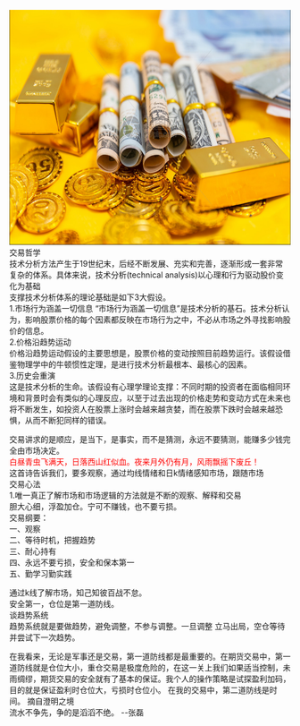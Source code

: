 <img src="images/gold.PNG" style="height:420px;width:100%;"></img>
交易哲学  
技术分析方法产生于19世纪末，后经不断发展、充实和完善，逐渐形成一套非常复杂的体系。具体来说，技术分析(technical analysis)以心理和行为驱动股价变化为基础  
支撑技术分析体系的理论基础是如下3大假设。  
1.市场行为涵盖一切信息
“市场行为涵盖一切信息”是技术分析的基石。技术分析认为，影响股票价格的每个因素都反映在市场行为之中，不必从市场之外寻找影响股价的信息。  
2.价格沿趋势运动  
价格沿趋势运动假设的主要思想是，股票价格的变动按照目前趋势运行。该假设借鉴物理学中的牛顿惯性定理，是进行技术分析最根本、最核心的因素。  
3.历史会重演  
这是技术分析的生命。该假设有心理学理论支撑：不同时期的投资者在面临相同环境和背景时会有类似的心理反应，以至于过去出现的价格走势和变动方式在未来也将不断发生，如投资人在股票上涨时会越来越贪婪，而在股票下跌时会越来越恐惧，从而不断犯同样的错误。  

交易讲求的是顺应，是当下，是事实，而不是猜测，永远不要猜测，能赚多少钱完全由市场决定。   
<font color="red">白昼青虫飞满天，日落西山红似血。夜来月外仍有月，风雨飘摇下废丘！</font>  
这首诗告诉我们，要多观察，通过均线情绪和日k情绪感知市场，跟随市场  
交易心法  
1.唯一真正了解市场和市场逻辑的方法就是不断的观察、解释和交易  
胆大心细，浮盈加仓。宁可不赚钱，也不要亏损。  
交易纲要：  
一、观察  
二、等待时机，把握趋势    
三、耐心持有  
四、永远不要亏损，安全和保本第一    
五、勤学习勤实践    

通过k线了解市场，知己知彼百战不怠。  
安全第一，仓位是第一道防线。  
谈趋势系统  
趋势系统就是要做趋势，避免调整，不参与调整。一旦调整
立马出局，空仓等待并尝试下一次趋势。    
 
在我看来，无论是军事还是交易，第一道防线都是最重要的。在期货交易中，第一道防线就是仓位大小，重仓交易是极度危险的，在这一关上我们如果适当控制，未雨绸缪，期货交易的安全就有了基本的保证。我个人的操作策略是试探盈利加码，目的就是保证盈利时仓位大，亏损时仓位小。
在我的交易中，第二道防线是时间。  摘自澄明之境  
流水不争先，争的是滔滔不绝。  --张磊
